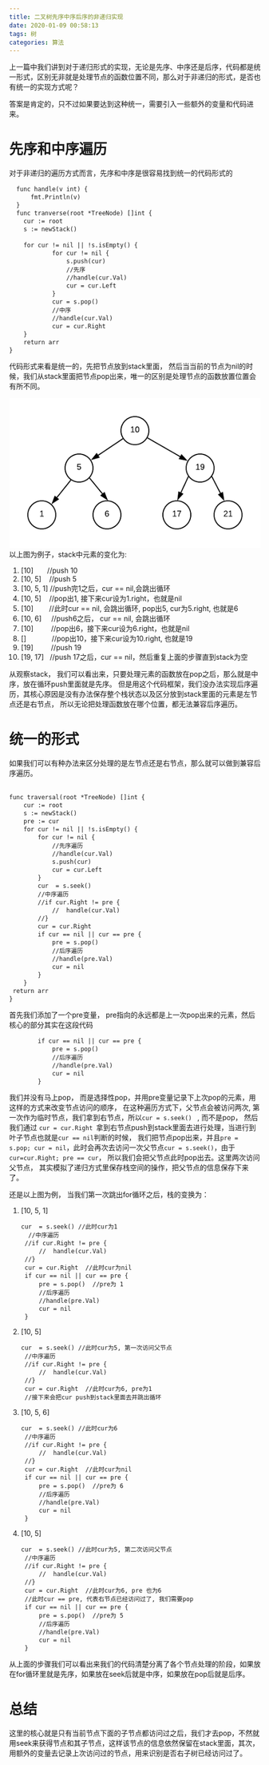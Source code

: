 ```yaml
---
title: 二叉树先序中序后序的非递归实现
date: 2020-01-09 00:58:13
tags: 树
categories: 算法
---
```

上一篇中我们讲到对于递归形式的实现，无论是先序、中序还是后序，代码都是统一形式，区别无非就是处理节点的函数位置不同，那么对于非递归的形式，是否也有统一的实现方式呢？

答案是肯定的，只不过如果要达到这种统一，需要引入一些额外的变量和代码进来。
<!-- more -->
# 先序和中序遍历
对于非递归的遍历方式而言，先序和中序是很容易找到统一的代码形式的
```Golang
  func handle(v int) {
      fmt.Println(v)
  }
  func tranverse(root *TreeNode) []int {
	cur := root
	s := newStack()

	for cur != nil || !s.isEmpty() {
            for cur != nil {
                s.push(cur)
                //先序
                //handle(cur.Val)
                cur = cur.Left
            }
            cur = s.pop()
            //中序
            //handle(cur.Val)
            cur = cur.Right
	}
    return arr
}
```
代码形式来看是统一的，先把节点放到stack里面， 然后当当前的节点为nil的时候，我们从stack里面把节点pop出来，唯一的区别是处理节点的函数放置位置会有所不同。

![](/images/tree/simple-tree-nodes.png)
以上图为例子，stack中元素的变化为:

1. [10] &nbsp;&nbsp;&nbsp;&nbsp;&nbsp;&nbsp;//push 10
2. [10, 5] &nbsp;&nbsp;&nbsp;//push 5
3. [10, 5, 1] //push完1之后，cur == nil,会跳出循环
4. [10, 5]  &nbsp;&nbsp;&nbsp;//pop出1, 接下来cur设为1.right，也就是nil
5. [10] &nbsp;&nbsp;&nbsp;&nbsp;&nbsp;&nbsp; //此时cur == nil, 会跳出循环, pop出5, cur为5.right, 也就是6
6. [10, 6]  &nbsp;&nbsp;&nbsp;&nbsp;//push6之后， cur == nil, 会跳出循环
7. [10] &nbsp;&nbsp;&nbsp;&nbsp;&nbsp;&nbsp;&nbsp;&nbsp;//pop出6，接下来cur设为6.right，也就是nil
8. [] &nbsp;&nbsp;&nbsp;&nbsp;&nbsp;&nbsp;&nbsp;&nbsp;&nbsp;&nbsp;&nbsp;&nbsp;//pop出10，接下来cur设为10.right, 也就是19
9. [19] &nbsp;&nbsp;&nbsp;&nbsp;&nbsp;&nbsp;&nbsp;&nbsp;//push 19
10. [19, 17] &nbsp; //push 17之后，cur == nil，然后重复上面的步骤直到stack为空

从观察stack， 我们可以看出来，只要处理元素的函数放在pop之后，那么就是中序，放在循环push里面就是先序。 但是用这个代码框架，我们没办法实现后序遍历，其核心原因是没有办法保存整个栈状态以及区分放到stack里面的元素是左节点还是右节点， 所以无论把处理函数放在哪个位置，都无法兼容后序遍历。

# 统一的形式

如果我们可以有种办法来区分处理的是左节点还是右节点，那么就可以做到兼容后序遍历。
```Golang

func traversal(root *TreeNode) []int {
    cur := root
    s := newStack()
    pre := cur
    for cur != nil || !s.isEmpty() {
        for cur != nil {
            //先序遍历
            //handle(cur.Val)
            s.push(cur)
            cur = cur.Left
        }                               
        cur  = s.seek()  
        //中序遍历
        //if cur.Right != pre {
            //  handle(cur.Val)
        //}
        cur = cur.Right 
        if cur == nil || cur == pre {
            pre = s.pop()
            //后序遍历
            //handle(pre.Val)
            cur = nil
        }
    }
 return arr
}
```
首先我们添加了一个pre变量， pre指向的永远都是上一次pop出来的元素，然后核心的部分其实在这段代码
```Golang
		if cur == nil || cur == pre {
			pre = s.pop()   
			//后序遍历
			//handle(pre.Val)
			cur = nil
		} 
```
我们并没有马上pop， 而是选择性pop，并用pre变量记录下上次pop的元素，用这样的方式来改变节点访问的顺序， 在这种遍历方式下，父节点会被访问两次, 第一次作为临时节点，我们拿到右节点，所以```cur = s.seek() ``` , 而不是pop， 然后我们通过 ```cur = cur.Right ```拿到右节点push到stack里面去进行处理，当进行到叶子节点也就是```cur == nil```判断的时候， 我们把节点pop出来，并且```pre = s.pop; cur = nil```，此时会再次去访问一次父节点```cur = s.seek()```，由于```cur=cur.Right; pre == cur```， 所以我们会把父节点此时pop出去。这里两次访问父节点， 其实模拟了递归方式里保存栈空间的操作，把父节点的信息保存下来了。

还是以上图为例， 当我们第一次跳出for循环之后，栈的变换为：
1. [10, 5, 1]

   ```Golang
   cur  = s.seek() //此时cur为1 
     //中序遍历
    //if cur.Right != pre {
        //  handle(cur.Val)
    //}
    cur = cur.Right  //此时cur为nil
    if cur == nil || cur == pre {
        pre = s.pop()  //pre为 1 
        //后序遍历
        //handle(pre.Val)
        cur = nil
    }
   ```
2. [10, 5]

   ```Golang
   cur  = s.seek() //此时cur为5, 第一次访问父节点
    //中序遍历
    //if cur.Right != pre {
        //  handle(cur.Val)
    //}
    cur = cur.Right  //此时cur为6, pre为1
    //接下来会把cur push到stack里面去并跳出循环
   ```
3. [10, 5, 6]
   ```Golang
   cur  = s.seek() //此时cur为6
    //中序遍历
    //if cur.Right != pre {
        //  handle(cur.Val)
    //}
    cur = cur.Right  //此时cur为nil
    if cur == nil || cur == pre {
        pre = s.pop()  //pre为 6 
        //后序遍历
        //handle(pre.Val)
        cur = nil
    } 	
   ```
4. [10, 5]
   ```Golang
   cur  = s.seek() //此时cur为5, 第二次访问父节点
    //中序遍历
    //if cur.Right != pre {
        //  handle(cur.Val)
    //}
    cur = cur.Right  //此时cur为6, pre 也为6
    //此时cur == pre, 代表右节点已经访问过了, 我们需要pop
    if cur == nil || cur == pre {
        pre = s.pop()  //pre为 5 
        //后序遍历
        //handle(pre.Val)
        cur = nil
    } 	
   ```


从上面的步骤我们可以看出来我们的代码清楚分离了各个节点处理的阶段，如果放在for循环里就是先序，如果放在seek后就是中序，如果放在pop后就是后序。

# 总结
这里的核心就是只有当前节点下面的子节点都访问过之后，我们才去pop，不然就用seek来获得节点和其子节点，这样该节点的信息依然保留在stack里面，其次，用额外的变量去记录上次访问过的节点，用来识别是否右子树已经访问过了。




